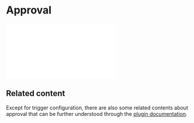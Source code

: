 # Approval

<PluginInfo commercial="true" name="workflow-approval" link="/handbook/workflow/plugins/approval"></PluginInfo>

<embed src="../plugins/approval/trigger.md#L3-L999"></embed>

## Related content

Except for trigger configuration, there are also some related contents about approval that can be further understood through the [plugin documentation](../plugins/approval/index.md).
